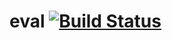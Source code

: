 # eval [![Build Status](https://travis-ci.org/margaritaorl/eval.svg?branch=master)](https://travis-ci.org/margaritaorl/eval)
